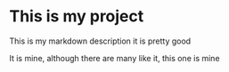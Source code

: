 # This is my project

This is my markdown description it is pretty good

It is mine, although there are many like it, this one is mine